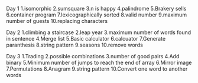 Day 1
1.isomorphic
2.sumsquare
3.n is happy
4.palindrome
5.Brakery sells
6.container program
7.lexicographically sorted
8.valid number
9.maximum number of guests
10.replacing characters
   
Day 2
1.climbing a staircase
2.leap year
3.maximum number of words found in sentence
4.Merge list
5.Basic calculator
6.calcuator
7.Generate paranthesis
8.string pattern
9.seasons
10.remove words
       
 Day 3
 1.Trading
 2.possible combinations
 3.number of good pairs
 4.Add binary
 5.Minimum number of jumps to reach the end of array
 6.Mirror image
 7.Permutations
 8.Anagram
 9.string pattern
 10.Convert one word to another words
